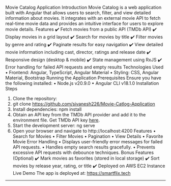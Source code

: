 Movie Catalog Application
Introduction
Movie Catalog is a web application built with Angular that allows users to search, filter, and view detailed information about movies. It integrates with an external movie API to fetch real-time movie data and provides an intuitive interface for users to explore movie details.
Features
✔️ Fetch movies from a public API (TMDb API) ✔️ Display movies in a grid layout ✔️ Search for movies by title ✔️ Filter movies by genre and rating ✔️ Paginate results for easy navigation ✔️ View detailed movie information including cast, director, ratings and release date ✔️ Responsive design (desktop & mobile) ✔️ State management using RxJS ✔️ Error handling for failed API requests and empty results
Technologies Used
•	Frontend: Angular, TypeScript, Angular Material
•	Styling: CSS, Angular Material, Bootstrap
Running the Application
Prerequisites
Ensure you have the following installed:
•	Node.js v20.9.0
•	Angular CLI v18.1.0
Installation Steps
1.	Clone the repository:
2.	git clone https://github.com/sivanesh226/Movie-Catlog-Application
3.	Install dependencies:
npm install
4.	Obtain an API key from the TMDb API provider and add it to the environment file. Get TMDb API key [here](https://developer.themoviedb.org/docs/getting-started).
5.	Start the development server:
ng serve
6.	Open your browser and navigate to http://localhost:4200
Features
•	Search for Movies
•	Filter Movies
•	Pagination
•	View Details
•	Favorite Movie
Error Handling
•	Displays user-friendly error messages for failed API requests.
•	Handles empty search results gracefully.
•	Prevents excessive API requests with debounce techniques.
Bonus Features (Optional)
✔️ Mark movies as favorites (stored in local storage) ✔️ Sort movies by release year, rating, or title ✔️ Deployed on AWS EC2 Instance
Live Demo
The app is deployed at: https://smartflix.tech
________________________________________

